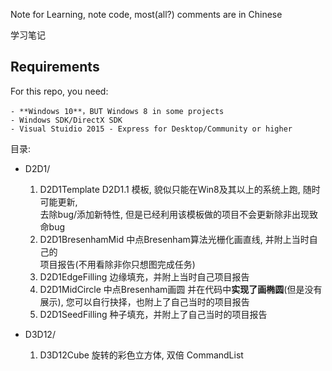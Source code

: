 ﻿Note for Learning, note code, most(all?) comments are in Chinese

学习笔记

## Requirements
  
For this repo, you need:
  
    - **Windows 10**，BUT Windows 8 in some projects
    - Windows SDK/DirectX SDK
    - Visual Stuidio 2015 - Express for Desktop/Community or higher

目录:

- D2D1/
    
    1. D2D1Template D2D1.1 模板, 貌似只能在Win8及其以上的系统上跑, 随时可能更新,  
        去除bug/添加新特性, 但是已经利用该模板做的项目不会更新除非出现致命bug
    2. D2D1BresenhamMid 中点Bresenham算法光栅化画直线, 并附上当时自己的  
        项目报告(不用看除非你只想图完成任务)
    3. D2D1EdgeFilling 边缘填充，并附上当时自己项目报告
    4. D2D1MidCircle 中点Bresenham画圆 并在代码中**实现了画椭圆**(但是没有展示),
         您可以自行抉择，也附上了自己当时的项目报告
    5. D2D1SeedFilling 种子填充，并附上了自己当时的项目报告
        
- D3D12/
    
    1. D3D12Cube 旋转的彩色立方体, 双倍 CommandList

